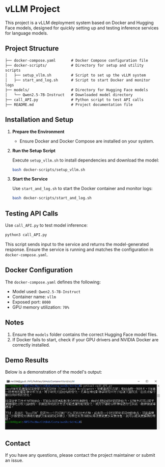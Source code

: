 # vLLM Project

This project is a vLLM deployment system based on Docker and Hugging Face models, designed for quickly setting up and testing inference services for language models.

## Project Structure

```plaintext
├── docker-compose.yaml       # Docker Compose configuration file
├── docker-scripts/           # Directory for setup and utility scripts
│   ├── setup_vllm.sh         # Script to set up the vLLM system
│   ├── start_and_log.sh      # Script to start Docker and monitor logs
├── models/                   # Directory for Hugging Face models
│   └── Qwen2.5-7B-Instruct   # Downloaded model directory
├── call_API.py               # Python script to test API calls
├── README.md                 # Project documentation file
```

## Installation and Setup

1. **Prepare the Environment**
   - Ensure Docker and Docker Compose are installed on your system.

2. **Run the Setup Script**

   Execute `setup_vllm.sh` to install dependencies and download the model:

   ```bash
   bash docker-scripts/setup_vllm.sh
   ```

3. **Start the Service**

   Use `start_and_log.sh` to start the Docker container and monitor logs:

   ```bash
   bash docker-scripts/start_and_log.sh
   ```

## Testing API Calls

Use `call_API.py` to test model inference:

```bash
python3 call_API.py
```

This script sends input to the service and returns the model-generated response. Ensure the service is running and matches the configuration in `docker-compose.yaml`.

## Docker Configuration

The `docker-compose.yaml` defines the following:
- Model used: `Qwen2.5-7B-Instruct`
- Container name: `vllm`
- Exposed port: `8000`
- GPU memory utilization: `70%`

## Notes

1. Ensure the `models` folder contains the correct Hugging Face model files.
2. If Docker fails to start, check if your GPU drivers and NVIDIA Docker are correctly installed.

## Demo Results

Below is a demonstration of the model's output:

![Demo Results](demo.PNG)

## Contact

If you have any questions, please contact the project maintainer or submit an issue.

